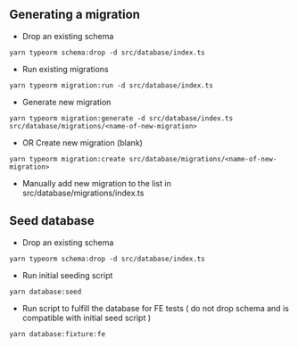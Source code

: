 ## Generating a migration

* Drop an existing schema
```
yarn typeorm schema:drop -d src/database/index.ts
```
* Run existing migrations
```
yarn typeorm migration:run -d src/database/index.ts
```
* Generate new migration
```
yarn typeorm migration:generate -d src/database/index.ts src/database/migrations/<name-of-new-migration>
```
* OR Create new migration (blank)
```
yarn typeorm migration:create src/database/migrations/<name-of-new-migration>
```
* Manually add new migration to the list in src/database/migrations/index.ts

## Seed database
* Drop an existing schema
```
yarn typeorm schema:drop -d src/database/index.ts
```

* Run initial seeding script

```
yarn database:seed
```

* Run script to fulfill the database for FE tests ( do not drop schema and is compatible with initial seed script )

```
yarn database:fixture:fe
```